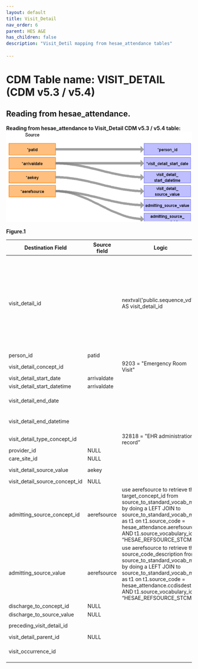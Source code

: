 ```yaml
---
layout: default
title: Visit_Detail
nav_order: 6
parent: HES A&E
has_children: false
description: "Visit_Detil mapping from hesae_attendance tables"

---
```



# CDM Table name: VISIT_DETAIL (CDM v5.3 / v5.4)

## Reading from hesae_attendance.

**Reading from hesae_attendance to Visit_Detail CDM v5.3 / v5.4 table:**
![](images/image4.png)

**Figure.1**

| Destination Field | Source field | Logic | Comment field |
| --- | --- | --- | --- |
| visit_detail_id |  |  nextval('public.sequence_vd') AS visit_detail_id | A sequence called "sequence_vd" is created in the public schema to ensure the unique generation of visit_detail_id's. Firstly,the value of the sequence is determined by querying the maximum ID from a predefined source ({TARGET_SCHEMA_TO_LINK}._max_ids) where the field "tbl_name" = "visit_detail".The _max_ids table is established in the schema to be linked to the target schema, serving the purpose of storing maximum IDs for all CDM tables. This facilitates the determination of the next visit_detail_id in the sequence. |
| person_id | patid |  |  |
| visit_detail_concept_id |  | 9203 = "Emergency Room Visit"  | |
| visit_detail_start_date | arrivaldate | |  |
| visit_detail_start_datetime | arrivaldate | |  |
| visit_detail_end_date |  | | Arrivaldate+depdur may allow us to retrieve the visit_end_date (To be investigated later)|
| visit_detail_end_datetime | | |  Arrivaldate+depdur may allow us to retrieve the visit_end_date (To be investigated later)|
| visit_detail_type_concept_id |  | 32818 = "EHR administration record” |  |
| provider_id |NULL |  | |
| care_site_id |NULL |  |  |
| visit_detail_source_value | aekey | | This will allow us to retrieve visit_detail_id using patid. |
| visit_detail_source_concept_id | NULL |  | |
| admitting_source_concept_id | aerefsource | use aerefsource to retrieve the target_concept_id from source_to_standard_vocab_map by doing a LEFT JOIN to source_to_standard_vocab_map as t1 on t1.source_code = hesae_attendance.aerefsource AND t1.source_vocabulary_id = “HESAE_REFSOURCE_STCM”. | Definition to be added instead of number |
| admitting_source_value | aerefsource | use aerefsource to retrieve the source_code_description from source_to_standard_vocab_map by doing a LEFT JOIN to source_to_standard_vocab_map as t1 on t1.source_code = hesae_attendance.ccdisdest AND t1.source_vocabulary_id = “HESAE_REFSOURCE_STCM”. | Check for OMOP codes from aerefsource |
| discharge_to_concept_id |NULL |  |  |
| discharge_to_source_value |  NULL|  |  |
| preceding_visit_detail_id |  |  | Use patid + aekey where to get the preceding visit_detail_id if any.|
| visit_detail_parent_id | NULL |  |  |
| visit_occurrence_id |  |  | Use aekey to retrieve visit_occurrence_id from visit_occurrence.visit_source_value |